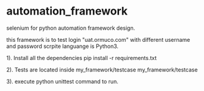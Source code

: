 # automation_framework
selenium for python automation framework design.

this framework is to test login  "uat.ormuco.com" with different username and password
scrpite languange is Python3.

1). Install all the dependencies
    pip install -r requirements.txt

2). Tests are located inside my_framework/testcase
    my_framework/testcase

3). execute python unittest command to run.





